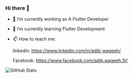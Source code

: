 ### Hi there 👋

<!--
**adib-Wageeh/adib-Wageeh** is a ✨ _special_ ✨ repository because its `README.md` (this file) appears on your GitHub profile.

Here are some ideas to get you started:
-->


- 🔭 I’m currently working as A Flutter Developer

- 🌱 I’m currently learning Flutter Development

- 📫 How to reach me: 

  linkedin: https://www.linkedin.com/in/adib-wageeh/

  Facebook: https://www.facebook.com/adib.wageeh.5l/



![GitHub Stats](https://github-readme-stats.vercel.app/api?username=adib-Wageeh&count_private=true&show_icons=true&theme=default)
